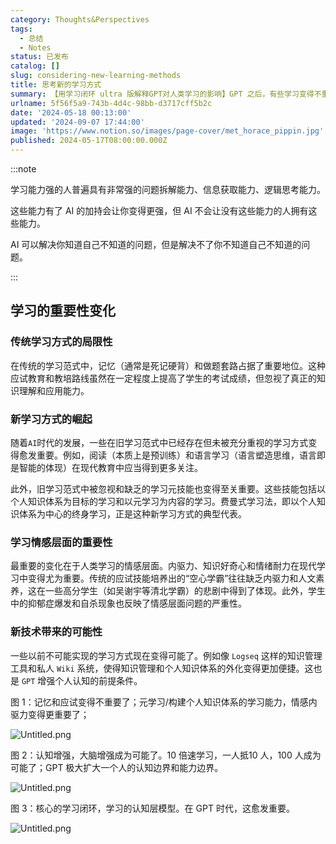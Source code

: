```yaml
---
category: Thoughts&Perspectives
tags:
  - 总结
  - Notes
status: 已发布
catalog: []
slug: considering-new-learning-methods
title: 思考新的学习方式
summary: 【用学习闭环 ultra 版解释GPT对人类学习的影响】GPT 之后，有些学习变得不重要了，有些学习变得更重要了，有些学习从不可能变成可能了。
urlname: 5f56f5a9-743b-4d4c-98bb-d3717cff5b2c
date: '2024-05-18 00:13:00'
updated: '2024-09-07 17:44:00'
image: 'https://www.notion.so/images/page-cover/met_horace_pippin.jpg'
published: 2024-05-17T08:00:00.000Z
---
```


:::note


学习能力强的人普遍具有非常强的问题拆解能力、信息获取能力、逻辑思考能力。


这些能力有了 AI 的加持会让你变得更强，但 AI 不会让没有这些能力的人拥有这些能力。


AI 可以解决你知道自己不知道的问题，但是解决不了你不知道自己不知道的问题。


:::


## 学习的重要性变化


### 传统学习方式的局限性


在传统的学习范式中，记忆（通常是死记硬背）和做题套路占据了重要地位。这种应试教育和教培路线虽然在一定程度上提高了学生的考试成绩，但忽视了真正的知识理解和应用能力。


### 新学习方式的崛起


随着`AI`时代的发展，一些在旧学习范式中已经存在但未被充分重视的学习方式变得愈发重要。例如，阅读（本质上是预训练）和语言学习（语言塑造思维，语言即是智能的体现）在现代教育中应当得到更多关注。


此外，旧学习范式中被忽视和缺乏的学习元技能也变得至关重要。这些技能包括以个人知识体系为目标的学习和以元学习为内容的学习。费曼式学习法，即以个人知识体系为中心的终身学习，正是这种新学习方式的典型代表。


### 学习情感层面的重要性


最重要的变化在于人类学习的情感层面。内驱力、知识好奇心和情绪耐力在现代学习中变得尤为重要。传统的应试技能培养出的“空心学霸”往往缺乏内驱力和人文素养，这在一些高分学生（如吴谢宇等清北学霸）的悲剧中得到了体现。此外，学生中的抑郁症爆发和自杀现象也反映了情感层面问题的严重性。


### 新技术带来的可能性


一些以前不可能实现的学习方式现在变得可能了。例如像 `Logseq` 这样的知识管理工具和私人 `Wiki` 系统，使得知识管理和个人知识体系的外化变得更加便捷。这也是 `GPT` 增强个人认知的前提条件。


图 1：记忆和应试变得不重要了；元学习/构建个人知识体系的学习能力，情感内驱力变得更重要了；


![Untitled.png](https://prod-files-secure.s3.us-west-2.amazonaws.com/5d24fe63-e567-4804-86f9-9fdc62e13082/a8319b77-00b3-43d9-9f99-e58187f20cfe/Untitled.png?X-Amz-Algorithm=AWS4-HMAC-SHA256&X-Amz-Content-Sha256=UNSIGNED-PAYLOAD&X-Amz-Credential=ASIAZI2LB4663F7SYDN6%2F20250320%2Fus-west-2%2Fs3%2Faws4_request&X-Amz-Date=20250320T053820Z&X-Amz-Expires=3600&X-Amz-Security-Token=IQoJb3JpZ2luX2VjEC0aCXVzLXdlc3QtMiJGMEQCICMVzBooUvggyvUODGQOf8Qpt72YgX48xN5ivLenuDkMAiAs18yQY2tE%2Frr9H%2BN6A6c%2B%2Bbnqo7cm%2FL8hi6a9Sg2oAiqIBAiG%2F%2F%2F%2F%2F%2F%2F%2F%2F%2F8BEAAaDDYzNzQyMzE4MzgwNSIM2TdeDRZoVMcomtRLKtwDpPzx3Cg2WgIsiMZOYJnMDqHi8xC%2B6TzGrGBHId1inBuP9LYSGQ4JZHOKFTIiZgHjUul%2FHBaLz%2B1XJ70VR6sRW0a11tXLGGzV5HQs9q4ZHFntJtaTWqj01NrC2%2BKGlb2MMhvDSiHBmpHMcY2nOkbGDWoBnYPC7bUi1G%2BvMmZfJvkX4MimEf60o%2Bbc0JSlFC3HPrB8k6MfWs%2FCW66uM7f8bXdUo04Ek%2BG0vCqsnn4dP%2FIecmLh2onradVqvIqIODN8SAzFi%2FyqXCC%2F6zdzv4%2BOWGklLLKOTkYry4SgmUKdo6zeBD9L5oklpD1VAtkKE3jCGP%2BC3xBkhjbV%2FXGhAtWn8KuHjfZQS47XVwykJd2aWeXoID43U%2BXnPQedq4q9VIazu70Q6bSZrAy9Vs2qm6xTTsZwzBwG%2FswVOlgiuud3OSpe71BFid9cX1lZ%2B92dcDShJOpyh2wc8tc7MX%2BPnZxEXqpK2RdOIKf84KxZSlgE7nWEsm07DC%2Bf%2FflsDSS2rhCRSkUJZa0phrssCYFG8i1%2BYBID3gumufc%2B6f%2ByjHeq%2BIENsx8VPBEJxMUVNedhN8HANDxREHV5zMqihSacbLZrJpMcyPFWlxkOXe2czIECBjHxF7sPQe5y1xxizjcwp8buvgY6pgHpXYL5NFF6vB25pYmD6I4TSTmvchIE%2BjPbxNYMPGRrDVgoLudAJ3tGqMJTZaRfsDDGyjb7SjhwVEu0Kk6lM7Fz%2Fl%2BPpYWjLryEYGXsc%2B33OYMXFIpfbM2lnG757rKNsIPH8bjhIiR1UXoO%2F2BG%2FHurpB8zZL%2FNjZ%2FbJ%2FScqMHlPDslHBpMnlpAl60n3DUHaLNsFF51dnaS3Wcjt9dFNOuavwoe5SWA&X-Amz-Signature=9f609d4e74385c10e7233f59ab7589b3c47b1f6b32916cd8be91b7511ab91910&X-Amz-SignedHeaders=host&x-id=GetObject)


图 2：认知增强，大脑增强成为可能了。10 倍速学习，一人抵10 人，100 人成为可能了；GPT 极大扩大一个人的认知边界和能力边界。


![Untitled.png](https://prod-files-secure.s3.us-west-2.amazonaws.com/5d24fe63-e567-4804-86f9-9fdc62e13082/e195b372-4d2b-479c-9e75-1be4e2c1412e/Untitled.png?X-Amz-Algorithm=AWS4-HMAC-SHA256&X-Amz-Content-Sha256=UNSIGNED-PAYLOAD&X-Amz-Credential=ASIAZI2LB4663F7SYDN6%2F20250320%2Fus-west-2%2Fs3%2Faws4_request&X-Amz-Date=20250320T053820Z&X-Amz-Expires=3600&X-Amz-Security-Token=IQoJb3JpZ2luX2VjEC0aCXVzLXdlc3QtMiJGMEQCICMVzBooUvggyvUODGQOf8Qpt72YgX48xN5ivLenuDkMAiAs18yQY2tE%2Frr9H%2BN6A6c%2B%2Bbnqo7cm%2FL8hi6a9Sg2oAiqIBAiG%2F%2F%2F%2F%2F%2F%2F%2F%2F%2F8BEAAaDDYzNzQyMzE4MzgwNSIM2TdeDRZoVMcomtRLKtwDpPzx3Cg2WgIsiMZOYJnMDqHi8xC%2B6TzGrGBHId1inBuP9LYSGQ4JZHOKFTIiZgHjUul%2FHBaLz%2B1XJ70VR6sRW0a11tXLGGzV5HQs9q4ZHFntJtaTWqj01NrC2%2BKGlb2MMhvDSiHBmpHMcY2nOkbGDWoBnYPC7bUi1G%2BvMmZfJvkX4MimEf60o%2Bbc0JSlFC3HPrB8k6MfWs%2FCW66uM7f8bXdUo04Ek%2BG0vCqsnn4dP%2FIecmLh2onradVqvIqIODN8SAzFi%2FyqXCC%2F6zdzv4%2BOWGklLLKOTkYry4SgmUKdo6zeBD9L5oklpD1VAtkKE3jCGP%2BC3xBkhjbV%2FXGhAtWn8KuHjfZQS47XVwykJd2aWeXoID43U%2BXnPQedq4q9VIazu70Q6bSZrAy9Vs2qm6xTTsZwzBwG%2FswVOlgiuud3OSpe71BFid9cX1lZ%2B92dcDShJOpyh2wc8tc7MX%2BPnZxEXqpK2RdOIKf84KxZSlgE7nWEsm07DC%2Bf%2FflsDSS2rhCRSkUJZa0phrssCYFG8i1%2BYBID3gumufc%2B6f%2ByjHeq%2BIENsx8VPBEJxMUVNedhN8HANDxREHV5zMqihSacbLZrJpMcyPFWlxkOXe2czIECBjHxF7sPQe5y1xxizjcwp8buvgY6pgHpXYL5NFF6vB25pYmD6I4TSTmvchIE%2BjPbxNYMPGRrDVgoLudAJ3tGqMJTZaRfsDDGyjb7SjhwVEu0Kk6lM7Fz%2Fl%2BPpYWjLryEYGXsc%2B33OYMXFIpfbM2lnG757rKNsIPH8bjhIiR1UXoO%2F2BG%2FHurpB8zZL%2FNjZ%2FbJ%2FScqMHlPDslHBpMnlpAl60n3DUHaLNsFF51dnaS3Wcjt9dFNOuavwoe5SWA&X-Amz-Signature=0b253444c2599ff364c758dd9bcf1e1edde2e4c80c22007d9bf00a55fda05aed&X-Amz-SignedHeaders=host&x-id=GetObject)


图 3：核心的学习闭环，学习的认知层模型。在 GPT 时代，这愈发重要。


![Untitled.png](https://prod-files-secure.s3.us-west-2.amazonaws.com/5d24fe63-e567-4804-86f9-9fdc62e13082/57f2a38d-97b9-407e-baa1-8fecb8348e87/Untitled.png?X-Amz-Algorithm=AWS4-HMAC-SHA256&X-Amz-Content-Sha256=UNSIGNED-PAYLOAD&X-Amz-Credential=ASIAZI2LB4663F7SYDN6%2F20250320%2Fus-west-2%2Fs3%2Faws4_request&X-Amz-Date=20250320T053820Z&X-Amz-Expires=3600&X-Amz-Security-Token=IQoJb3JpZ2luX2VjEC0aCXVzLXdlc3QtMiJGMEQCICMVzBooUvggyvUODGQOf8Qpt72YgX48xN5ivLenuDkMAiAs18yQY2tE%2Frr9H%2BN6A6c%2B%2Bbnqo7cm%2FL8hi6a9Sg2oAiqIBAiG%2F%2F%2F%2F%2F%2F%2F%2F%2F%2F8BEAAaDDYzNzQyMzE4MzgwNSIM2TdeDRZoVMcomtRLKtwDpPzx3Cg2WgIsiMZOYJnMDqHi8xC%2B6TzGrGBHId1inBuP9LYSGQ4JZHOKFTIiZgHjUul%2FHBaLz%2B1XJ70VR6sRW0a11tXLGGzV5HQs9q4ZHFntJtaTWqj01NrC2%2BKGlb2MMhvDSiHBmpHMcY2nOkbGDWoBnYPC7bUi1G%2BvMmZfJvkX4MimEf60o%2Bbc0JSlFC3HPrB8k6MfWs%2FCW66uM7f8bXdUo04Ek%2BG0vCqsnn4dP%2FIecmLh2onradVqvIqIODN8SAzFi%2FyqXCC%2F6zdzv4%2BOWGklLLKOTkYry4SgmUKdo6zeBD9L5oklpD1VAtkKE3jCGP%2BC3xBkhjbV%2FXGhAtWn8KuHjfZQS47XVwykJd2aWeXoID43U%2BXnPQedq4q9VIazu70Q6bSZrAy9Vs2qm6xTTsZwzBwG%2FswVOlgiuud3OSpe71BFid9cX1lZ%2B92dcDShJOpyh2wc8tc7MX%2BPnZxEXqpK2RdOIKf84KxZSlgE7nWEsm07DC%2Bf%2FflsDSS2rhCRSkUJZa0phrssCYFG8i1%2BYBID3gumufc%2B6f%2ByjHeq%2BIENsx8VPBEJxMUVNedhN8HANDxREHV5zMqihSacbLZrJpMcyPFWlxkOXe2czIECBjHxF7sPQe5y1xxizjcwp8buvgY6pgHpXYL5NFF6vB25pYmD6I4TSTmvchIE%2BjPbxNYMPGRrDVgoLudAJ3tGqMJTZaRfsDDGyjb7SjhwVEu0Kk6lM7Fz%2Fl%2BPpYWjLryEYGXsc%2B33OYMXFIpfbM2lnG757rKNsIPH8bjhIiR1UXoO%2F2BG%2FHurpB8zZL%2FNjZ%2FbJ%2FScqMHlPDslHBpMnlpAl60n3DUHaLNsFF51dnaS3Wcjt9dFNOuavwoe5SWA&X-Amz-Signature=6adb62d74775fdbe69670337faf3c4e9a60107326feba9b7f7a1b2c876b2178c&X-Amz-SignedHeaders=host&x-id=GetObject)

